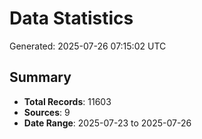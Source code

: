 # Data Statistics

Generated: 2025-07-26 07:15:02 UTC

## Summary

- **Total Records**: 11603
- **Sources**: 9
- **Date Range**: 2025-07-23 to 2025-07-26
